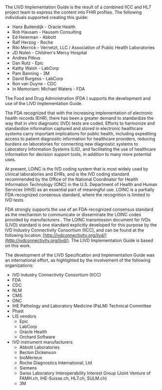 The LIVD Implementation Guide is the result of a combined IICC and HL7 project team to express the content into FHIR profiles. The following individuals supported creating this guide:

* Hans Buitendijk - Oracle Health
* Rob Hausam - Hausam Consulting
* Ed Heierman - Abbott
* Ralf Herzog - Roche
* Riki Merrick - Vernetzt, LLC / Association of Public Health Laboratories
* JD Nolen - Children's Mercy Hospital
* Andrea Pitkus
* Dan Rutz - Epic
* Kathy Walsh - LabCorp
* Pam Banning - 3M
* David Burgess - LabCorp
* Ron van Duyne - CDC
* In Memoriam: Michael Waters - FDA

The Food and Drug Administration (FDA ) supports the development and use of the LIVD Implementation Guide.

The FDA recognized that with the increasing implementation of electronic health records (EHR), there has been a greater demand to standardize the way that in vitro diagnostic (IVD) tests are coded. Efforts to harmonize and standardize information captured and stored in electronic healthcare systems carry important implications for public health, including expediting access to patient diagnostic information for healthcare providers, reducing burdens on laboratories for connecting new diagnostic systems to Laboratory Information Systems (LIS), and facilitating the use of healthcare information for decision support tools, in addition to many more potential uses.

At present, LOINC is the IVD coding system that is most widely used by clinical laboratories and EHRs, and is the IVD coding standard recommended by the Office of the National Coordinator for Health Information Technology (ONC) in the U.S. Department of Health and Human Services (HHS) as an essential part of meaningful use. LOINC is a partially FDA-recognized consensus standard, where the recognition is limited to IVD tests.

FDA strongly supports the use of an FDA-recognized consensus standard as the mechanism to communicate or disseminate the LOINC codes provided by manufacturers . The LOINC transmission document for IVDs (LIVD) standard is one standard explicitly developed for this purpose by the IVD Industry Connectivity Consortium (IICC), and can be found at the following location: [http://ivdconnectivity.org/livd/](http://ivdconnectivity.org/livd/). The LIVD Implementation Guide is based on this work.

The development of the LIVD Specification and Implementation Guide was an international effort, as highlighted by the involvement of the following organizations:

* IVD Industry Connectivity Consortium (IICC)
* FDA
* CDC
* NLM
* CMS
* ONC
* IHE Pathology and Laboratory Medicine (PaLM) Technical Committee
* Phast
* LIS vendors
    * Epic
    * LabCorp
    * Oracle Health
    * Orchard Software
* IVD instrument manufacturers
    * Abbott Laboratories
    * Becton Dickenson
    * bioMerieux
    * Roche Diagnostics International, Ltd
    * Siemens
    * Swiss Laboratory Interoperability Interest Group (Joint Venture of FAMH.ch, IHE-Suisse.ch, HL7.ch, SULM.ch)
    * 3M
